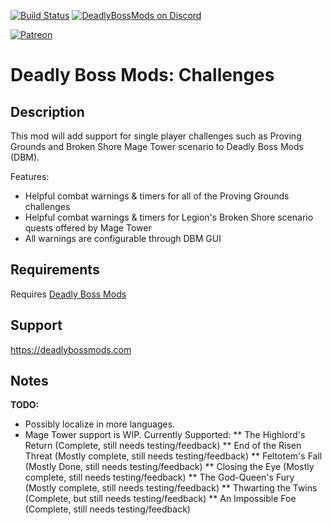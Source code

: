[![Build Status](https://travis-ci.org/DeadlyBossMods/DBM-Challenges.svg?branch=master)](https://travis-ci.org/DeadlyBossMods/DBM-Challenges)
[![DeadlyBossMods on Discord](https://img.shields.io/badge/discord-DeadlyBossMods-738bd7.svg?style=flat)](https://discord.gg/DeadlyBossMods) 

[![Patreon](https://media.forgecdn.net/attachments/76/25/patreon-medium-button.png)](https://www.patreon.com/deadlybossmods)

Deadly Boss Mods: Challenges
============================

Description
-----------
This mod will add support for single player challenges such as Proving Grounds and Broken Shore Mage Tower scenario&nbsp;to Deadly Boss Mods (DBM).

Features:
* Helpful combat warnings & timers for all of the Proving Grounds challenges
* Helpful combat warnings & timers for Legion's Broken Shore scenario quests offered by Mage Tower
* All warnings are configurable through DBM GUI

Requirements
------------
Requires [Deadly Boss Mods](https://curseforge.com/wow/addons/deadly-boss-mods)

Support
-------
https://deadlybossmods.com

Notes
-----
**TODO:**
* Possibly localize in more languages.
* Mage Tower support is WIP. Currently Supported:
** The Highlord's Return (Complete, still needs testing/feedback)
** End of the Risen Threat (Mostly complete, still needs testing/feedback)
** Feltotem's Fall (Mostly Done, still needs testing/feedback)
** Closing the Eye&nbsp;(Mostly complete, still needs testing/feedback)
** The God-Queen's Fury (Mostly complete, still needs testing/feedback)
** Thwarting the Twins (Complete, but still needs testing/feedback)
** An Impossible Foe (Complete, still needs testing/feedback)